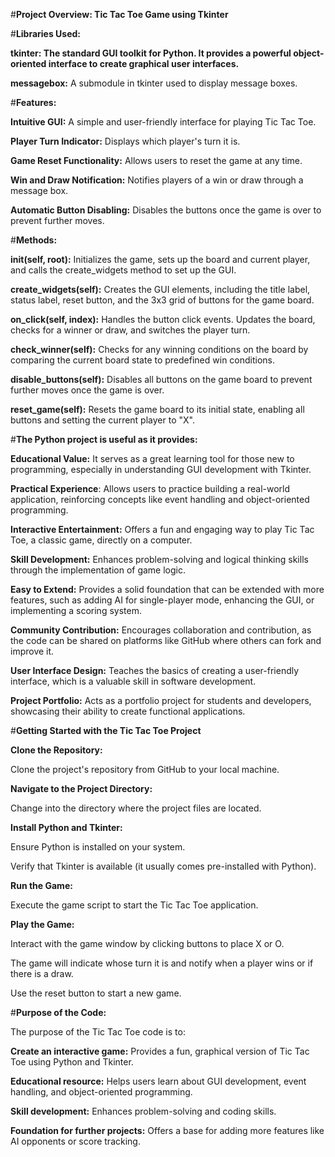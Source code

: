 #**Project Overview: Tic Tac Toe Game using Tkinter**

#**Libraries Used:**

**tkinter: The standard GUI toolkit for Python. It provides a powerful object-oriented interface to create graphical user interfaces.**

**messagebox:** A submodule in tkinter used to display message boxes.

#**Features:**

**Intuitive GUI:** A simple and user-friendly interface for playing Tic Tac Toe.

**Player Turn Indicator:** Displays which player's turn it is.

**Game Reset Functionality:** Allows users to reset the game at any time.

**Win and Draw Notification:** Notifies players of a win or draw through a message box.

**Automatic Button Disabling:** Disables the buttons once the game is over to prevent further moves.

#**Methods:**

**__init__(self, root):** Initializes the game, sets up the board and current player, and calls the create_widgets method to set up the GUI.

**create_widgets(self):** Creates the GUI elements, including the title label, status label, reset button, and the 3x3 grid of buttons for the game board.

**on_click(self, index):** Handles the button click events. Updates the board, checks for a winner or draw, and switches the player turn.

**check_winner(self):** Checks for any winning conditions on the board by comparing the current board state to predefined win conditions.

**disable_buttons(self):** Disables all buttons on the game board to prevent further moves once the game is over.

**reset_game(self):** Resets the game board to its initial state, enabling all buttons and setting the current player to "X".

#**The Python project is useful as it provides:**

**Educational Value:** It serves as a great learning tool for those new to programming, especially in understanding GUI development with Tkinter.

**Practical Experience**: Allows users to practice building a real-world application, reinforcing concepts like event handling and object-oriented programming.

**Interactive Entertainment:** Offers a fun and engaging way to play Tic Tac Toe, a classic game, directly on a computer.

**Skill Development:** Enhances problem-solving and logical thinking skills through the implementation of game logic.

**Easy to Extend:** Provides a solid foundation that can be extended with more features, such as adding AI for single-player mode, enhancing the GUI, or implementing a scoring system.

**Community Contribution:** Encourages collaboration and contribution, as the code can be shared on platforms like GitHub where others can fork and improve it.

**User Interface Design:** Teaches the basics of creating a user-friendly interface, which is a valuable skill in software development.

**Project Portfolio:** Acts as a portfolio project for students and developers, showcasing their ability to create functional applications.

#**Getting Started with the Tic Tac Toe Project**

**Clone the Repository:**

Clone the project's repository from GitHub to your local machine.

**Navigate to the Project Directory:**

Change into the directory where the project files are located.

**Install Python and Tkinter:**

Ensure Python is installed on your system.

Verify that Tkinter is available (it usually comes pre-installed with Python).

**Run the Game:**

Execute the game script to start the Tic Tac Toe application.

**Play the Game:**

Interact with the game window by clicking buttons to place X or O.

The game will indicate whose turn it is and notify when a player wins or if there is a draw.

Use the reset button to start a new game.

#**Purpose of the Code:**

The purpose of the Tic Tac Toe code is to:

**Create an interactive game:** Provides a fun, graphical version of Tic Tac Toe using Python and Tkinter.

**Educational resource:** Helps users learn about GUI development, event handling, and object-oriented programming.

**Skill development:** Enhances problem-solving and coding skills.

**Foundation for further projects:** Offers a base for adding more features like AI opponents or score tracking.
